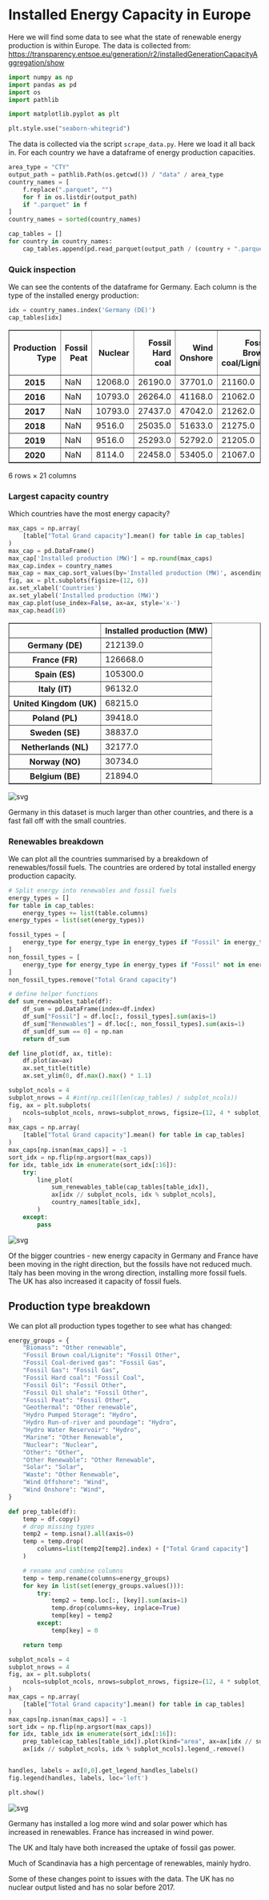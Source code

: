 # Installed Energy Capacity in Europe
Here we will find some data to see what the state of renewable energy production is within Europe.
The data is collected from:
https://transparency.entsoe.eu/generation/r2/installedGenerationCapacityAggregation/show


```python
import numpy as np
import pandas as pd
import os
import pathlib

import matplotlib.pyplot as plt

plt.style.use("seaborn-whitegrid")
```

The data is collected via the script `scrape_data.py`. Here we load it all back in. For each country we have a dataframe of energy production capacities.


```python
area_type = "CTY"
output_path = pathlib.Path(os.getcwd()) / "data" / area_type
country_names = [
    f.replace(".parquet", "")
    for f in os.listdir(output_path)
    if ".parquet" in f
]
country_names = sorted(country_names)

cap_tables = []
for country in country_names:
    cap_tables.append(pd.read_parquet(output_path / (country + ".parquet")))
```

### Quick inspection
We can see the contents of the dataframe for Germany. Each column is the type of the installed energy production:


```python
idx = country_names.index('Germany (DE)')
cap_tables[idx]
```




<div>
<style scoped>
    .dataframe tbody tr th:only-of-type {
        vertical-align: middle;
    }

    .dataframe tbody tr th {
        vertical-align: top;
    }

    .dataframe thead th {
        text-align: right;
    }
</style>
<table border="1" class="dataframe">
  <thead>
    <tr style="text-align: right;">
      <th>Production Type</th>
      <th>Fossil Peat</th>
      <th>Nuclear</th>
      <th>Fossil Hard coal</th>
      <th>Wind Onshore</th>
      <th>Fossil Brown coal/Lignite</th>
      <th>Geothermal</th>
      <th>Hydro Run-of-river and poundage</th>
      <th>Hydro Water Reservoir</th>
      <th>Wind Offshore</th>
      <th>Hydro Pumped Storage</th>
      <th>...</th>
      <th>Solar</th>
      <th>Fossil Oil shale</th>
      <th>Waste</th>
      <th>Fossil Gas</th>
      <th>Fossil Coal-derived gas</th>
      <th>Fossil Oil</th>
      <th>Marine</th>
      <th>Other</th>
      <th>Biomass</th>
      <th>Total Grand capacity</th>
    </tr>
  </thead>
  <tbody>
    <tr>
      <th>2015</th>
      <td>NaN</td>
      <td>12068.0</td>
      <td>26190.0</td>
      <td>37701.0</td>
      <td>21160.0</td>
      <td>34.0</td>
      <td>3989.0</td>
      <td>1518.0</td>
      <td>993.0</td>
      <td>8699.0</td>
      <td>...</td>
      <td>37271.0</td>
      <td>NaN</td>
      <td>1685.0</td>
      <td>31734.0</td>
      <td>NaN</td>
      <td>4532.0</td>
      <td>NaN</td>
      <td>1220.0</td>
      <td>6808.0</td>
      <td>196051.0</td>
    </tr>
    <tr>
      <th>2016</th>
      <td>NaN</td>
      <td>10793.0</td>
      <td>26264.0</td>
      <td>41168.0</td>
      <td>21062.0</td>
      <td>34.0</td>
      <td>3996.0</td>
      <td>1518.0</td>
      <td>3283.0</td>
      <td>8699.0</td>
      <td>...</td>
      <td>38686.0</td>
      <td>NaN</td>
      <td>1685.0</td>
      <td>32398.0</td>
      <td>NaN</td>
      <td>4605.0</td>
      <td>NaN</td>
      <td>1286.0</td>
      <td>6815.0</td>
      <td>202803.0</td>
    </tr>
    <tr>
      <th>2017</th>
      <td>NaN</td>
      <td>10793.0</td>
      <td>27437.0</td>
      <td>47042.0</td>
      <td>21262.0</td>
      <td>40.0</td>
      <td>4007.0</td>
      <td>1439.0</td>
      <td>4131.0</td>
      <td>8894.0</td>
      <td>...</td>
      <td>40834.0</td>
      <td>NaN</td>
      <td>1685.0</td>
      <td>32627.0</td>
      <td>NaN</td>
      <td>4614.0</td>
      <td>NaN</td>
      <td>1421.0</td>
      <td>7080.0</td>
      <td>213816.0</td>
    </tr>
    <tr>
      <th>2018</th>
      <td>NaN</td>
      <td>9516.0</td>
      <td>25035.0</td>
      <td>51633.0</td>
      <td>21275.0</td>
      <td>38.0</td>
      <td>3860.0</td>
      <td>1440.0</td>
      <td>5051.0</td>
      <td>8918.0</td>
      <td>...</td>
      <td>42804.0</td>
      <td>NaN</td>
      <td>1686.0</td>
      <td>31361.0</td>
      <td>NaN</td>
      <td>4271.0</td>
      <td>NaN</td>
      <td>1418.0</td>
      <td>7396.0</td>
      <td>216198.0</td>
    </tr>
    <tr>
      <th>2019</th>
      <td>NaN</td>
      <td>9516.0</td>
      <td>25293.0</td>
      <td>52792.0</td>
      <td>21205.0</td>
      <td>42.0</td>
      <td>3983.0</td>
      <td>1298.0</td>
      <td>6393.0</td>
      <td>9422.0</td>
      <td>...</td>
      <td>45299.0</td>
      <td>NaN</td>
      <td>1686.0</td>
      <td>31664.0</td>
      <td>NaN</td>
      <td>4356.0</td>
      <td>NaN</td>
      <td>1235.0</td>
      <td>7752.0</td>
      <td>222381.0</td>
    </tr>
    <tr>
      <th>2020</th>
      <td>NaN</td>
      <td>8114.0</td>
      <td>22458.0</td>
      <td>53405.0</td>
      <td>21067.0</td>
      <td>42.0</td>
      <td>3958.0</td>
      <td>1298.0</td>
      <td>7709.0</td>
      <td>9422.0</td>
      <td>...</td>
      <td>46471.0</td>
      <td>NaN</td>
      <td>1661.0</td>
      <td>31712.0</td>
      <td>0.0</td>
      <td>4373.0</td>
      <td>NaN</td>
      <td>1558.0</td>
      <td>7855.0</td>
      <td>221584.0</td>
    </tr>
  </tbody>
</table>
<p>6 rows × 21 columns</p>
</div>



### Largest capacity country
Which countries have the most energy capacity?


```python
max_caps = np.array(
    [table["Total Grand capacity"].mean() for table in cap_tables]
)
max_cap = pd.DataFrame()
max_cap['Installed production (MW)'] = np.round(max_caps)
max_cap.index = country_names
max_cap = max_cap.sort_values(by='Installed production (MW)', ascending=False)
fig, ax = plt.subplots(figsize=(12, 6))
ax.set_xlabel('Countries')
ax.set_ylabel('Installed production (MW)')
max_cap.plot(use_index=False, ax=ax, style='x-')
max_cap.head(10)
```




<div>
<style scoped>
    .dataframe tbody tr th:only-of-type {
        vertical-align: middle;
    }

    .dataframe tbody tr th {
        vertical-align: top;
    }

    .dataframe thead th {
        text-align: right;
    }
</style>
<table border="1" class="dataframe">
  <thead>
    <tr style="text-align: right;">
      <th></th>
      <th>Installed production (MW)</th>
    </tr>
  </thead>
  <tbody>
    <tr>
      <th>Germany (DE)</th>
      <td>212139.0</td>
    </tr>
    <tr>
      <th>France (FR)</th>
      <td>126668.0</td>
    </tr>
    <tr>
      <th>Spain (ES)</th>
      <td>105300.0</td>
    </tr>
    <tr>
      <th>Italy (IT)</th>
      <td>96132.0</td>
    </tr>
    <tr>
      <th>United Kingdom (UK)</th>
      <td>68215.0</td>
    </tr>
    <tr>
      <th>Poland (PL)</th>
      <td>39418.0</td>
    </tr>
    <tr>
      <th>Sweden (SE)</th>
      <td>38837.0</td>
    </tr>
    <tr>
      <th>Netherlands (NL)</th>
      <td>32177.0</td>
    </tr>
    <tr>
      <th>Norway (NO)</th>
      <td>30734.0</td>
    </tr>
    <tr>
      <th>Belgium (BE)</th>
      <td>21894.0</td>
    </tr>
  </tbody>
</table>
</div>




![svg](installed_energy_capacity_files/installed_energy_capacity_7_1.svg)


Germany in this dataset is much larger than other countries, and there is a fast fall off with the small countries.

### Renewables breakdown
We can plot all the countries summarised by a breakdown of renewables/fossil fuels. The countries are ordered by total installed energy production capacity.


```python
# Split energy into renewables and fossil fuels
energy_types = []
for table in cap_tables:
    energy_types += list(table.columns)
energy_types = list(set(energy_types))

fossil_types = [
    energy_type for energy_type in energy_types if "Fossil" in energy_type
]
non_fossil_types = [
    energy_type for energy_type in energy_types if "Fossil" not in energy_type
]
non_fossil_types.remove("Total Grand capacity")

# define helper functions
def sum_renewables_table(df):
    df_sum = pd.DataFrame(index=df.index)
    df_sum["Fossil"] = df.loc[:, fossil_types].sum(axis=1)
    df_sum["Renewables"] = df.loc[:, non_fossil_types].sum(axis=1)
    df_sum[df_sum == 0] = np.nan
    return df_sum

def line_plot(df, ax, title):
    df.plot(ax=ax)
    ax.set_title(title)
    ax.set_ylim(0, df.max().max() * 1.1)
```


```python
subplot_ncols = 4
subplot_nrows = 4 #int(np.ceil(len(cap_tables) / subplot_ncols))
fig, ax = plt.subplots(
    ncols=subplot_ncols, nrows=subplot_nrows, figsize=(12, 4 * subplot_nrows)
)
max_caps = np.array(
    [table["Total Grand capacity"].mean() for table in cap_tables]
)
max_caps[np.isnan(max_caps)] = -1
sort_idx = np.flip(np.argsort(max_caps))
for idx, table_idx in enumerate(sort_idx[:16]):
    try:
        line_plot(
            sum_renewables_table(cap_tables[table_idx]),
            ax[idx // subplot_ncols, idx % subplot_ncols],
            country_names[table_idx],
        )
    except:
        pass
```


![svg](installed_energy_capacity_files/installed_energy_capacity_10_0.svg)


Of the bigger countries - new energy capacity in Germany and France have been moving in the right direction, but the fossils have not reduced much. Italy has been moving in the wrong direction, installing more fossil fuels. The UK has also increased it capacity of fossil fuels.

## Production type breakdown
We can plot all production types together to see what has changed:


```python
energy_groups = {
    "Biomass": "Other renewable",
    "Fossil Brown coal/Lignite": "Fossil Other",
    "Fossil Coal-derived gas": "Fossil Gas",
    "Fossil Gas": "Fossil Gas",
    "Fossil Hard coal": "Fossil Coal",
    "Fossil Oil": "Fossil Other",
    "Fossil Oil shale": "Fossil Other",
    "Fossil Peat": "Fossil Other",
    "Geothermal": "Other renewable",
    "Hydro Pumped Storage": "Hydro",
    "Hydro Run-of-river and poundage": "Hydro",
    "Hydro Water Reservoir": "Hydro",
    "Marine": "Other Renewable",
    "Nuclear": "Nuclear",
    "Other": "Other",
    "Other Renewable": "Other Renewable",
    "Solar": "Solar",
    "Waste": "Other Renewable",
    "Wind Offshore": "Wind",
    "Wind Onshore": "Wind",
}

def prep_table(df):
    temp = df.copy()
    # drop missing types
    temp2 = temp.isna().all(axis=0)
    temp = temp.drop(
        columns=list(temp2[temp2].index) + ["Total Grand capacity"]
    )

    # rename and combine columns
    temp = temp.rename(columns=energy_groups)
    for key in list(set(energy_groups.values())):
        try:
            temp2 = temp.loc[:, [key]].sum(axis=1)
            temp.drop(columns=key, inplace=True)
            temp[key] = temp2
        except:
            temp[key] = 0

    return temp
```


```python
subplot_ncols = 4
subplot_nrows = 4
fig, ax = plt.subplots(
    ncols=subplot_ncols, nrows=subplot_nrows, figsize=(12, 4 * subplot_nrows)
)
max_caps = np.array(
    [table["Total Grand capacity"].mean() for table in cap_tables]
)
max_caps[np.isnan(max_caps)] = -1
sort_idx = np.flip(np.argsort(max_caps))
for idx, table_idx in enumerate(sort_idx[:16]):
    prep_table(cap_tables[table_idx]).plot(kind="area", ax=ax[idx // subplot_ncols, idx % subplot_ncols], title=country_names[table_idx])
    ax[idx // subplot_ncols, idx % subplot_ncols].legend_.remove()


handles, labels = ax[0,0].get_legend_handles_labels()
fig.legend(handles, labels, loc='left')

plt.show()
```


![svg](installed_energy_capacity_files/installed_energy_capacity_14_0.svg)


Germany has installed a log more wind and solar power which has increased in renewables. France has increased in wind power.

The UK and Italy have both increased the uptake of fossil gas power.

Much of Scandinavia has a high percentage of renewables, mainly hydro.


Some of these changes point to issues with the data. The UK has no nuclear output listed and has no solar before 2017.
